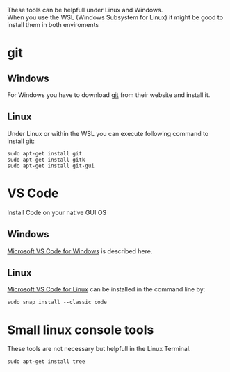 
These tools can be helpfull under Linux and Windows.  
When you use the WSL (Windows Subsystem for Linux) it might be good to install them in both enviroments


git 
===========================================================
## Windows
For Windows you have to download [git](https://git-scm.com/downloads) from their website and install it.

## Linux
Under Linux or within the WSL you can execute following command to install git: 

    sudo apt-get install git 
    sudo apt-get install gitk
    sudo apt-get install git-gui


VS Code
===========================================================
Install Code on your native GUI OS

## Windows
[Microsoft VS Code for Windows](https://code.visualstudio.com/docs/setup/windows) is described here. 

## Linux
[Microsoft VS Code for Linux](https://code.visualstudio.com/docs/setup/linux) can be installed in the command line by:

    sudo snap install --classic code


Small linux console tools 
===========================================================
These tools are not necessary but helpfull in the Linux Terminal. 

    sudo apt-get install tree

